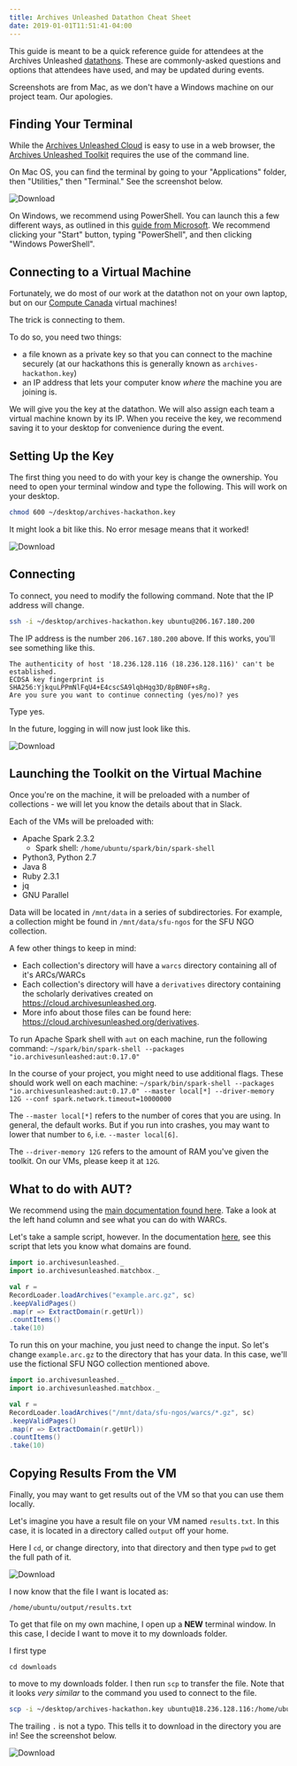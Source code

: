 ```yaml
---
title: Archives Unleashed Datathon Cheat Sheet
date: 2019-01-01T11:51:41-04:00
---
```


This guide is meant to be a quick reference guide for attendees at the Archives Unleashed [datathons](/events). These are commonly-asked questions and options that attendees have used, and may be updated during events.

Screenshots are from Mac, as we don't have a Windows machine on our project team. Our apologies.

## Finding Your Terminal

While the [Archives Unleashed Cloud](/cloud) is easy to use in a web browser, the [Archives Unleashed Toolkit](/toolkit) requires the use of the command line.

On Mac OS, you can find the terminal by going to your "Applications" folder, then "Utilities," then "Terminal." See the screenshot below.

![Download](/images/Mac-OS-terminal.png)

On Windows, we recommend using PowerShell. You can launch this a few different ways, as outlined in this [guide from Microsoft](https://docs.microsoft.com/en-us/powershell/scripting/getting-started/starting-windows-powershell?view=powershell-6). We recommend clicking your "Start" button, typing "PowerShell", and then clicking "Windows PowerShell".

## Connecting to a Virtual Machine

Fortunately, we do most of our work at the datathon not on your own laptop, but on our [Compute Canada](https://www.computecanada.ca) virtual machines! 

The trick is connecting to them. 

To do so, you need two things:
- a file known as a private key so that you can connect to the machine securely (at our hackathons this is generally known as `archives-hackathon.key`)
- an IP address that lets your computer know _where_ the machine you are joining is.

We will give you the key at the datathon. We will also assign each team a virtual machine known by its IP. When you receive the key, we recommend saving it to your desktop for convenience during the event.

## Setting Up the Key

The first thing you need to do with your key is change the ownership. You need to open your terminal window and type the following. This will work on your desktop.

```bash
chmod 600 ~/desktop/archives-hackathon.key
```

It might look a bit like this. No error mesage means that it worked!

![Download](/images/chmod.png)

## Connecting

To connect, you need to modify the following command. Note that the IP address will change. 

```bash
ssh -i ~/desktop/archives-hackathon.key ubuntu@206.167.180.200
```

The IP address is the number `206.167.180.200` above. If this works, you'll see something like this.

```
The authenticity of host '18.236.128.116 (18.236.128.116)' can't be established.
ECDSA key fingerprint is SHA256:YjkquLPPmNlFqU4+E4cscSA9lqbHqg3D/8pBN0F+sRg.
Are you sure you want to continue connecting (yes/no)? yes
```

Type yes.

In the future, logging in will now just look like this.

![Download](/images/login.png)

## Launching the Toolkit on the Virtual Machine

Once you're on the machine, it will be preloaded with a number of collections - we will let you know the details about that in Slack.

Each of the VMs will be preloaded with:
- Apache Spark 2.3.2
  - Spark shell: `/home/ubuntu/spark/bin/spark-shell`
- Python3, Python 2.7
- Java 8
- Ruby 2.3.1
- jq
- GNU Parallel

Data will be located in `/mnt/data` in a series of subdirectories. For example, a collection might be found in `/mnt/data/sfu-ngos` for the SFU NGO collection.

A few other things to keep in mind:
- Each collection's directory will have a `warcs` directory containing all of it's ARCs/WARCs
- Each collection's directory will have a `derivatives` directory containing the scholarly derivatives created on <https://cloud.archivesunleashed.org>.
- More info about those files can be found here: <https://cloud.archivesunleashed.org/derivatives>.

To run Apache Spark shell with `aut` on each machine, run the following command:
`~/spark/bin/spark-shell --packages "io.archivesunleashed:aut:0.17.0"`

In the course of your project, you might need to use additional flags. These should work well on each machine:
`~/spark/bin/spark-shell --packages "io.archivesunleashed:aut:0.17.0" --master local[*] --driver-memory 12G --conf spark.network.timeout=10000000`

The `--master local[*]` refers to the number of cores that you are using. In general, the default works. But if you run into crashes, you may want to lower that number to `6`, i.e. `--master local[6]`.

The `--driver-memory 12G` refers to the amount of RAM you've given the toolkit. On our VMs, please keep it at `12G`. 

## What to do with AUT?

We recommend using the [main documentation found here](https://archivesunleashed.org/aut/). Take a look at the left hand column and see what you can do with WARCs. 

Let's take a sample script, however. In the documentation [here](https://archivesunleashed.org/aut/#collection-analytics), see this script that lets you know what domains are found.

```scala
import io.archivesunleashed._
import io.archivesunleashed.matchbox._

val r =
RecordLoader.loadArchives("example.arc.gz", sc)
.keepValidPages()
.map(r => ExtractDomain(r.getUrl))
.countItems()
.take(10)
```

To run this on your machine, you just need to change the input. So let's change `example.arc.gz` to the directory that has your data. In this case, we'll use the fictional SFU NGO collection mentioned above.

```scala
import io.archivesunleashed._
import io.archivesunleashed.matchbox._

val r =
RecordLoader.loadArchives("/mnt/data/sfu-ngos/warcs/*.gz", sc)
.keepValidPages()
.map(r => ExtractDomain(r.getUrl))
.countItems()
.take(10)
```

## Copying Results From the VM

Finally, you may want to get results out of the VM so that you can use them locally.

Let's imagine you have a result file on your VM named `results.txt`. In this case, it is located in a directory called `output` off your home.

Here I `cd`, or change directory, into that directory and then type `pwd` to get the full path of it.

![Download](/images/pwd.png)

I now know that the file I want is located as:

```
/home/ubuntu/output/results.txt
```

To get that file on my own machine, I open up a **NEW** terminal window. In this case, I decide I want to move it to my downloads folder. 

I first type

```
cd downloads
```

to move to my downloads folder. I then run `scp` to transfer the file. Note that it looks _very similar_ to the command you used to connect to the file.

```bash
scp -i ~/desktop/archives-hackathon.key ubuntu@18.236.128.116:/home/ubuntu/output/results.txt .
```

The trailing `.` is not a typo. This tells it to download in the directory you are in! See the screenshot below.

![Download](/images/download.png)